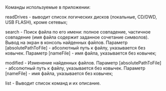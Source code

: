 Команды используемые в приложении:

readDrives - выводит список логических дисков (локальные, CD/DWD, USB FLASH), кроме сетевых;

search - Поиск файла по его имени: полное совпадение, частичное совпадение (имя файла содержит заданное сочетание символов). 
          Вывод на экран в консоль найденных файлов.
          Параметр [absolutePathToFile] - абсолютный путь к файлу, указывается без ковычек. 
          Параметр [nameFile] - имя файла, указывается без ковычек;  
          
modified - Изменение найденных файлов.
           Параметр [absolutePathToFile] - абсолютный путь к файлу, указывается без ковычек.
           Параметр [nameFile] - имя файла, указывается без ковычек;  
           
list - Выводит список команд и их описание.
